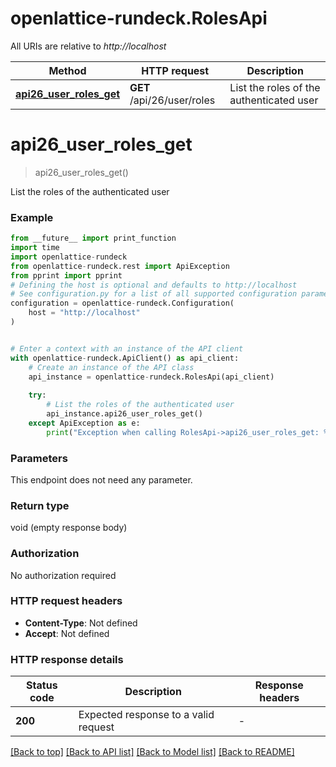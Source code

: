 # openlattice-rundeck.RolesApi

All URIs are relative to *http://localhost*

Method | HTTP request | Description
------------- | ------------- | -------------
[**api26_user_roles_get**](RolesApi.md#api26_user_roles_get) | **GET** /api/26/user/roles | List the roles of the authenticated user


# **api26_user_roles_get**
> api26_user_roles_get()

List the roles of the authenticated user

### Example

```python
from __future__ import print_function
import time
import openlattice-rundeck
from openlattice-rundeck.rest import ApiException
from pprint import pprint
# Defining the host is optional and defaults to http://localhost
# See configuration.py for a list of all supported configuration parameters.
configuration = openlattice-rundeck.Configuration(
    host = "http://localhost"
)


# Enter a context with an instance of the API client
with openlattice-rundeck.ApiClient() as api_client:
    # Create an instance of the API class
    api_instance = openlattice-rundeck.RolesApi(api_client)
    
    try:
        # List the roles of the authenticated user
        api_instance.api26_user_roles_get()
    except ApiException as e:
        print("Exception when calling RolesApi->api26_user_roles_get: %s\n" % e)
```

### Parameters
This endpoint does not need any parameter.

### Return type

void (empty response body)

### Authorization

No authorization required

### HTTP request headers

 - **Content-Type**: Not defined
 - **Accept**: Not defined

### HTTP response details
| Status code | Description | Response headers |
|-------------|-------------|------------------|
**200** | Expected response to a valid request |  -  |

[[Back to top]](#) [[Back to API list]](../README.md#documentation-for-api-endpoints) [[Back to Model list]](../README.md#documentation-for-models) [[Back to README]](../README.md)

